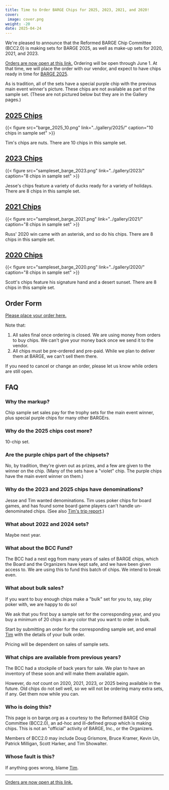 ```yaml
---
title: Time to Order BARGE Chips for 2025, 2023, 2021, and 2020!
cover:
 image: cover.png
weight: -20
date: 2025-04-24
---
```


We're pleased to announce that the Reformed BARGE Chip Committee (BCC2.0) is
making sets for BARGE 2025, as well as make-up sets for 2020, 2021, and 2023.

[Orders are now open at this link.](https://forms.gle/PMWvMKGpmuCfXC7F7)
Ordering will be open through June 1.  At that time, we will place the order
with our vendor, and expect to have chips ready in time for [BARGE
2025](/barge/2025/).

As is tradition, all of the sets have a special purple chip
with the previous main event winner's picture.  These chips are not available
as part of the sample set.
(These are not pictured below but they are in the Gallery pages.)

## [2025 Chips](../gallery/2025/)

{{< figure src="barge_2025_10.png" link="../gallery/2025/" caption="10 chips in sample set" >}}

Tim's chips are nuts. There are 10 chips in this sample set.

## [2023 Chips](../gallery/2023/)

{{< figure src="sampleset_barge_2023.png" link="../gallery/2023/" caption="8 chips in sample set" >}}

Jesse's chips feature a variety of ducks ready for a variety of holidays. There are 8 chips in this sample set.

## [2021 Chips](../gallery/2021/)

{{< figure src="sampleset_barge_2021.png" link="../gallery/2021/" caption="8 chips in sample set" >}}

Russ' 2020 win came with an asterisk, and so do his chips. There are 8 chips in this sample set.

## [2020 Chips](../gallery/2020/)

{{< figure src="sampleset_barge_2020.png" link="../gallery/2020/" caption="8 chips in sample set" >}}

Scott's chips feature his signature hand and a desert sunset. There are 8 chips in this sample set.

## Order Form

[Please place your order here.](https://forms.gle/PMWvMKGpmuCfXC7F7)

Note that:

1. All sales final once ordering is closed.  We are using money from orders to buy chips. We can't give your money back once we send it to the vendor.
2. All chips must be pre-ordered and pre-paid. While we plan to deliver them at BARGE, we can't sell them there.

If you need to cancel or change an order, please let us know while orders are still open.

## FAQ

### Why the markup?

Chip sample set sales pay for the trophy sets for the main event winner, plus
special purple chips for many other BARGErs.

### Why do the 2025 chips cost more?

10-chip set.

### Are the purple chips part of the chipsets?

No, by tradition, they're given out as prizes, and a few are given to the
winner on the chip.  (Many of the sets have a "violet" chip.  The purple chips
have the main event winner on them.)

### Why do the 2023 and 2025 chips have denominations?

Jesse and Tim wanted denominations.  Tim uses poker chips for board games, and
has found some board game players can't handle un-denominated chips.  (See also
[Tim's trip report](/blog/trip-reports/ts4z/2024-barge/).)

### What about 2022 and 2024 sets?

Maybe next year.

### What about the BCC Fund?

The BCC had a nest egg from many years of sales of BARGE chips, which the Board and the Organizers have kept safe, and we have been given access to. We are using this to fund this batch of chips. We intend to break even.

### What about bulk sales?

If you want to buy enough chips make a "bulk" set for you to, say, play poker with, we are happy to do so!

We ask that you first buy a sample set for the corresponding year, and you buy
a minimum of 20 chips in any color that you want to order in bulk.

Start by submitting an order for the corresponding sample set, and email
[Tim](mailto:tim.showalter@gmail.com?subject=[BARGECHIPS]) with the details of
your bulk order.

Pricing will be dependent on sales of sample sets.

### What chips are available from previous years?

The BCC had a stockpile of back years for sale. We plan to have an inventory of
these soon and will make them available again.

However, do *not* count on 2020, 2021, 2023, or 2025 being available in the
future. Old chips do not sell well, so we will not be ordering many extra sets,
if any.  Get them now while you can.

### Who is doing this?

This page is on barge.org as a courtesy to the Reformed BARGE Chip Committee (BCC2.0), an ad-hoc and ill-defined group which is making chips. This is not an "official" activity of BARGE, Inc., or the Organizers.

Members of BCC2.0 may include 
Doug Grismore,
Bruce Kramer,
Kevin Un,
Patrick Milligan,
Scott Harker,
and
Tim Showalter.

### Whose fault is this?

If anything goes wrong, blame [Tim](mailto:tim.showalter@gmail.com?subject=[BARGECHIPS]).

-----

[Orders are now open at this link.](https://forms.gle/PMWvMKGpmuCfXC7F7)
